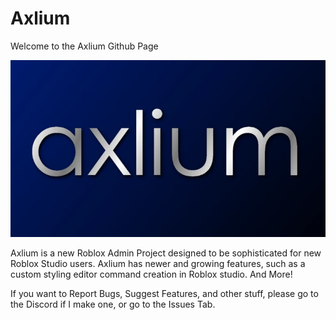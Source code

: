 # Axlium

Welcome to the Axlium Github Page

![Logo](images/AxliumThumb.webp)

Axlium is a new Roblox Admin Project designed to be sophisticated for new Roblox Studio users.
Axlium has newer and growing features, such as a custom styling editor command creation in Roblox studio.
And More!

If you want to Report Bugs, Suggest Features, and other stuff, please go to the Discord if I make one, or go to the Issues Tab.
